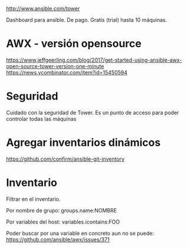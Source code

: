 http://www.ansible.com/tower

Dashboard para ansible. De pago.
Gratis (trial) hasta 10 máquinas.

# AWX - versión opensource
https://www.jeffgeerling.com/blog/2017/get-started-using-ansible-awx-open-source-tower-version-one-minute
https://news.ycombinator.com/item?id=15450594


# Seguridad
Cuidado con la seguridad de Tower. Es un punto de acceso para poder controlar todas las máquinas



# Agregar inventarios dinámicos
https://github.com/confirm/ansible-git-inventory



# Inventario
Filtrar en el inventario.

Por nombre de grupo:
groups.name:NOMBRE

Por variables del host:
variables.icontains:FOO


Poder buscar por una variable en concreto aun no se puede: https://github.com/ansible/awx/issues/371
